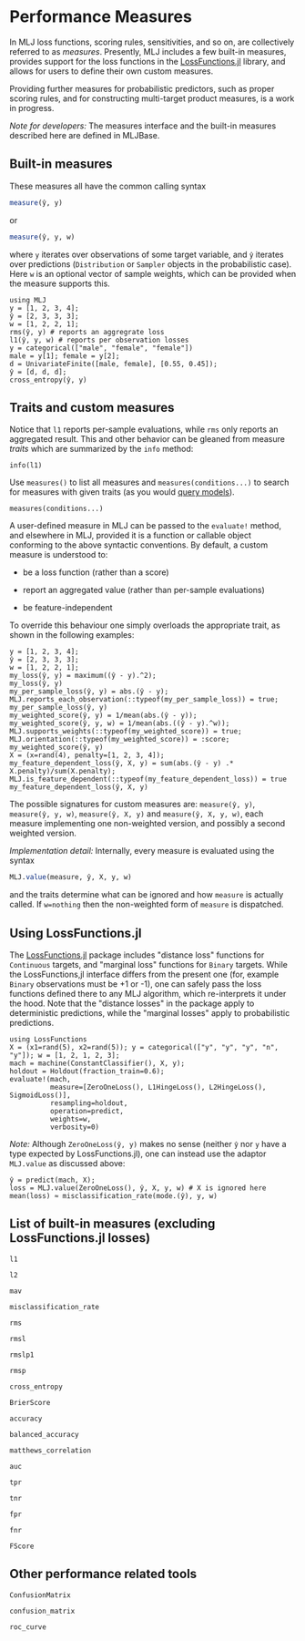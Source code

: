 # Performance Measures

In MLJ loss functions, scoring rules, sensitivities, and so on, are collectively referred
to as *measures*. Presently, MLJ includes a few built-in measures,
provides support for the loss functions in the
[LossFunctions.jl](https://github.com/JuliaML/LossFunctions.jl) library,
and allows for users to define their own custom measures.

Providing further measures for probabilistic predictors, such as
proper scoring rules, and for constructing multi-target product
measures, is a work in progress.

*Note for developers:* The measures interface and the built-in measures
 described here are defined in MLJBase.


## Built-in measures

These measures all have the common calling syntax

```julia
measure(ŷ, y)
```

or

```julia
measure(ŷ, y, w)
```

where `y` iterates over observations of some target variable, and `ŷ`
iterates over predictions (`Distribution` or `Sampler` objects in the
probabilistic case). Here `w` is an optional vector of sample weights,
which can be provided when the measure supports this.

```@repl losses_and_scores
using MLJ
y = [1, 2, 3, 4];
ŷ = [2, 3, 3, 3];
w = [1, 2, 2, 1];
rms(ŷ, y) # reports an aggregrate loss
l1(ŷ, y, w) # reports per observation losses
y = categorical(["male", "female", "female"])
male = y[1]; female = y[2];
d = UnivariateFinite([male, female], [0.55, 0.45]);
ŷ = [d, d, d];
cross_entropy(ŷ, y)
```

## Traits and custom measures

Notice that `l1` reports per-sample evaluations, while `rms`
only reports an aggregated result. This and other behavior can be
gleaned from measure *traits* which are summarized by the `info`
method:

```@repl losses_and_scores
info(l1)
```

Use `measures()` to list all measures and `measures(conditions...)` to
search for measures with given traits (as you would [query
models](model_search.md)).

```@docs
measures(conditions...)
```

A user-defined measure in MLJ can be passed to the `evaluate!`
method, and elsewhere in MLJ, provided it is a function or callable
object conforming to the above syntactic conventions. By default, a
custom measure is understood to:

- be a loss function (rather than a score)

- report an aggregated value (rather than per-sample evaluations)

- be feature-independent

To override this behaviour one simply overloads the appropriate trait,
as shown in the following examples:

```@repl losses_and_scores
y = [1, 2, 3, 4];
ŷ = [2, 3, 3, 3];
w = [1, 2, 2, 1];
my_loss(ŷ, y) = maximum((ŷ - y).^2);
my_loss(ŷ, y)
my_per_sample_loss(ŷ, y) = abs.(ŷ - y);
MLJ.reports_each_observation(::typeof(my_per_sample_loss)) = true;
my_per_sample_loss(ŷ, y)
my_weighted_score(ŷ, y) = 1/mean(abs.(ŷ - y));
my_weighted_score(ŷ, y, w) = 1/mean(abs.((ŷ - y).^w));
MLJ.supports_weights(::typeof(my_weighted_score)) = true;
MLJ.orientation(::typeof(my_weighted_score)) = :score;
my_weighted_score(ŷ, y)
X = (x=rand(4), penalty=[1, 2, 3, 4]);
my_feature_dependent_loss(ŷ, X, y) = sum(abs.(ŷ - y) .* X.penalty)/sum(X.penalty);
MLJ.is_feature_dependent(::typeof(my_feature_dependent_loss)) = true
my_feature_dependent_loss(ŷ, X, y)
```

The possible signatures for custom measures are: `measure(ŷ, y)`,
`measure(ŷ, y, w)`, `measure(ŷ, X, y)` and `measure(ŷ, X, y, w)`, each
measure implementing one non-weighted version, and possibly a second
weighted version.

*Implementation detail:* Internally, every measure is evaluated using
the syntax

```julia
MLJ.value(measure, ŷ, X, y, w)
```
and the traits determine what can be ignored and how `measure` is actually called. If `w=nothing` then the non-weighted form of `measure` is
dispatched.

## Using LossFunctions.jl

The [LossFunctions.jl](https://github.com/JuliaML/LossFunctions.jl)
package includes "distance loss" functions for `Continuous` targets,
and "marginal loss" functions for `Binary` targets. While the
LossFunctions,jl interface differs from the present one (for, example
`Binary` observations must be +1 or -1), one can safely pass the loss
functions defined there to any MLJ algorithm, which re-interprets it
under the hood. Note that the "distance losses" in the package
apply to deterministic predictions, while the "marginal losses" apply to
probabilistic predictions.

```@repl losses_and_scores
using LossFunctions
X = (x1=rand(5), x2=rand(5)); y = categorical(["y", "y", "y", "n", "y"]); w = [1, 2, 1, 2, 3];
mach = machine(ConstantClassifier(), X, y);
holdout = Holdout(fraction_train=0.6);
evaluate!(mach,
          measure=[ZeroOneLoss(), L1HingeLoss(), L2HingeLoss(), SigmoidLoss()],
          resampling=holdout,
          operation=predict,
          weights=w,
          verbosity=0)
```

*Note:* Although `ZeroOneLoss(ŷ, y)` makes no sense (neither `ŷ` nor
`y` have a type expected by LossFunctions.jl), one can instead use the
adaptor `MLJ.value` as discussed above:

```@repl losses_and_scores
ŷ = predict(mach, X);
loss = MLJ.value(ZeroOneLoss(), ŷ, X, y, w) # X is ignored here
mean(loss) ≈ misclassification_rate(mode.(ŷ), y, w)
```


## List of built-in measures (excluding LossFunctions.jl losses)

```@docs
l1
```

```@docs
l2
```

```@docs
mav
```

```@docs
misclassification_rate
```

```@docs
rms
```

```@docs
rmsl
```

```@docs
rmslp1
```

```@docs
rmsp
```

```@docs
cross_entropy
```

```@docs
BrierScore
```

```@docs
accuracy
```

```@docs
balanced_accuracy
```

```@docs
matthews_correlation
```

```@docs
auc
```

```@docs
tpr
```

```@docs
tnr
```
```@docs
fpr
```

```@docs
fnr
```

```@docs
FScore
```

## Other performance related tools

```@docs
ConfusionMatrix
```

```@docs
confusion_matrix
```

```@docs
roc_curve
```
